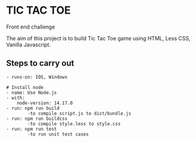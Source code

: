 # TIC TAC TOE
Front end challenge

The aim of this project is to build Tic Tac Toe game using HTML, Less CSS, Vanilla Javascript.

## Steps to carry out

    - runs-on: IOS, Windows

    # Install node
    - name: Use Node.js
    - with:
        node-version: 14.17.0
    - run: npm run build 
            -to compile script.js to dist/bundle.js
    - run: npm run buildcss 
            -to compile style.less to style.css
    - run: npm run test
            -to run unit test cases
            
 
